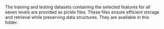 The training and testing datasets containing the selected features for all seven levels are provided as pickle files. These files ensure efficient storage and retrieval while preserving data structures. They are available in this folder. 
